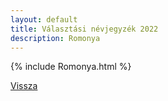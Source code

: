 ```yaml
---
layout: default
title: Választási névjegyzék 2022
description: Romonya
---
```


{% include Romonya.html %}

[Vissza](./)